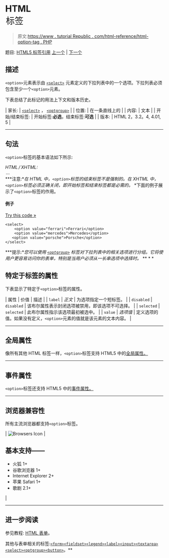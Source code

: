 # HTML <option>标签</option>

> 原文:[https://www . tutorial Republic . com/html-reference/html-option-tag . PHP](https://www.tutorialrepublic.com/html-reference/html-option-tag.php)

题目: [HTML5 标签引用](html5-tags.php) [上一个](html-optgroup-tag.php) | [下一个](html5-output-tag.php)

## 描述

`<option>`元素表示由 [`<select>`](html-select-tag.php) 元素定义的下拉列表中的一个选项。下拉列表必须包含至少一个`<option>`元素。

下表总结了此标记的用法上下文和版本历史。

| 家长: | [`<select>`](html-select-tag.php) ， [`<optgroup>`](html-optgroup-tag.php) |
| 位置: | 在一条直线上的 |
| 内容: | 文本 |
| 开始/结束标签: | 开始标签:**必选**，结束标签:**可选** |
| 版本: | HTML 2，3.2。4, 4.01, 5 |

* * *

## 句法

`<option>`标签的基本语法如下所示:

*HTML / XHTML:* <option value="*option-value*"> ... </option> ***注意:**在 HTML 中，`<option>`标签的结束标签不是强制的。在 XHTML 中，`<option>`标签必须正确关闭，即开始标签和结束标签都是必需的。*  *下面的例子展示了`<option>`标签的作用。

#### 例子

[Try this code »](../codelab.php?topic=html&file=option-tag "Try this code using online Editor")

```
<select>
    <option value="ferrari">Ferrari</option>
    <option value="mercedes">Mercedes</option>
   <option value="porsche">Porsche</option>
</select>
```

 ***提示:**您可以使用 [`<optgroup>`](html-optgroup-tag.php) 标签对下拉列表中的相关选项进行分组。它将使用户更容易访问你的表单，特别是当用户必须从一长串选项中选择时。*  ** * *

## 特定于标签的属性

下表显示了特定于`<option>`标签的属性。

| 属性 | 价值 | 描述 |
| `label` | *正文* | 为选项指定一个短标签。 |
| `disabled` | `disabled` | 该布尔属性表示封闭选项被禁用，即该选项不可选择。 |
| `selected` | `selected` | 此布尔属性指示该选项最初被选中。 |
| `value` | *选项值* | 定义选项的值。如果没有定义，`<option>`元素的值就是该元素的文本内容。 |

* * *

## 全局属性

像所有其他 HTML 标签一样，`<option>`标签支持 HTML5 中的[全局属性。](html5-global-attributes.php)

* * *

## 事件属性

`<option>`标签还支持 HTML5 中的[事件属性。](html5-event-attributes.php)

* * *

## 浏览器兼容性

所有主流浏览器都支持`<option>`标签。

| ![Browsers Icon](../Images/e9331123c77668c1832e541c2fca1002.png) | 

## 基本支持——

*   火狐 1+
*   谷歌浏览器 1+
*   Internet Explorer 2+
*   苹果 Safari 1+
*   歌剧 2.1+

 |

* * *

## 进一步阅读

参见教程: [HTML 表单](../html-tutorial/html-forms.php)。

其他与表单相关的标签:[`<form>`](html-form-tag.php)[`<fieldset>`](html-fieldset-tag.php)[`<legend>`](html-legend-tag.php)[`<label>`](html-label-tag.php)[`<input>`](html-input-tag.php)[`<textarea>`](html-textarea-tag.php)[`<select>`](html-select-tag.php)[`<optgroup>`](html-optgroup-tag.php)[`<button>`](html-button-tag.php)。**
